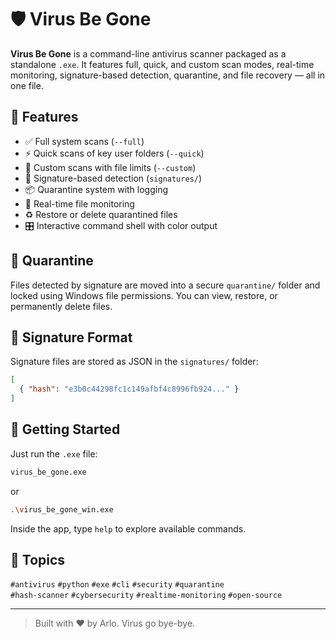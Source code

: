 # 🛡️ Virus Be Gone

**Virus Be Gone** is a command-line antivirus scanner packaged as a standalone `.exe`. It features full, quick, and custom scan modes, real-time monitoring, signature-based detection, quarantine, and file recovery — all in one file.

## 🔧 Features
- ✅ Full system scans (`--full`)
- ⚡ Quick scans of key user folders (`--quick`)
- 🎯 Custom scans with file limits (`--custom`)
- 🧬 Signature-based detection (`signatures/`)
- 📦 Quarantine system with logging
- 🔄 Real-time file monitoring
- ♻️ Restore or delete quarantined files
- 🎛️ Interactive command shell with color output

## 📁 Quarantine
Files detected by signature are moved into a secure `quarantine/` folder and locked using Windows file permissions. You can view, restore, or permanently delete files.

## 📂 Signature Format
Signature files are stored as JSON in the `signatures/` folder:

```json
[
  { "hash": "e3b0c44298fc1c149afbf4c8996fb924..." }
]
```

## 🚀 Getting Started

Just run the `.exe` file:

```bash
virus_be_gone.exe
```

or
```bash
.\virus_be_gone_win.exe
```

Inside the app, type `help` to explore available commands.

## 📌 Topics
`#antivirus` `#python` `#exe` `#cli` `#security` `#quarantine`  
`#hash-scanner` `#cybersecurity` `#realtime-monitoring` `#open-source`

---

> Built with ❤️ by Arlo. Virus go bye-bye.
